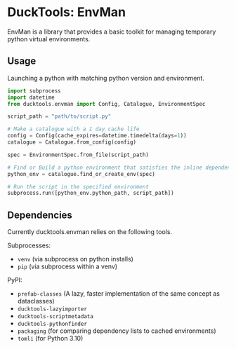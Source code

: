 # DuckTools: EnvMan #

EnvMan is a library that provides a basic toolkit for managing temporary python 
virtual environments.

## Usage ##

Launching a python with matching python version and environment.

```python
import subprocess
import datetime
from ducktools.envman import Config, Catalogue, EnvironmentSpec

script_path = "path/to/script.py"

# Make a catalogue with a 1 day cache life
config = Config(cache_expires=datetime.timedelta(days=1))
catalogue = Catalogue.from_config(config)

spec = EnvironmentSpec.from_file(script_path)

# Find or Build a python environment that satisfies the inline dependency requirements
python_env = catalogue.find_or_create_env(spec)

# Run the script in the specified environment
subprocess.run([python_env.python_path, script_path])
```

## Dependencies ##

Currently ducktools.envman relies on the following tools.

Subprocesses:
* `venv` (via subprocess on python installs)
* `pip` (via subprocess within a venv)

PyPI: 
* `prefab-classes` (A lazy, faster implementation of the same concept as dataclasses)
* `ducktools-lazyimporter`
* `ducktools-scriptmetadata`
* `ducktools-pythonfinder`
* `packaging` (for comparing dependency lists to cached environments)
* `tomli` (for Python 3.10)
